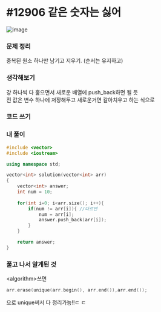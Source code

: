 # #12906 같은 숫자는 싫어

![image](https://user-images.githubusercontent.com/28949235/122737641-37fdda00-d2bc-11eb-87de-519060e50e6c.png)

### 문제 정리

중복된 원소 하나만 남기고 지우기. (순서는 유지하고)

### 생각해보기

걍 하나씩 다 훑으면서 새로운 배열에 push_back하면 될 듯  
전 값은 변수 하나에 저장해두고 새로운거면 갈아치우고 하는 식으로

### 코드 쓰기

### 내 풀이

```c++
#include <vector>
#include <iostream>

using namespace std;

vector<int> solution(vector<int> arr) 
{
    vector<int> answer;
    int num = 10;
    
    for(int i=0; i<arr.size(); i++){
        if(num != arr[i]){ //다르면
            num = arr[i];
            answer.push_back(arr[i]);
        }
    }

    return answer;
}
```



### 풀고 나서 알게된 것

\<algorithm>쓰면 

```c++
arr.erase(unique(arr.begin(), arr.end()),arr.end());
```

으로 unique써서 다 정리가능!!ㄷ ㄷ
